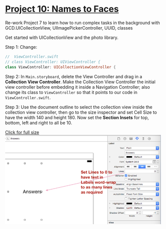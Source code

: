 # [Project 10: Names to Faces](https://www.hackingwithswift.com/read/10/overview)

Re-work Project 7 to learn how to run complex tasks in the background with GCD.UICollectionView, UIImagePickerController, UUID, classes

Get started with UICollectionView and the photo library.

Step 1: Change:

```swift
//  ViewController.swift
// class ViewController: UIViewController {
class ViewController: UICollectionViewController {
```

Step 2: In `Main.storyboard`, delete the View Controller and drag in a __Collection View Controller__. Make the Collection View Controller the initial view controller before embedding it inside a Navigation Controller; also change its class to `ViewController` so that it points to our code in `ViewController.swift`.

Step 3: Use the document outline to select the collection view inside the collection view controller, then go to the size inspector and set Cell Size to have the width 140 and height 180. Now set the __Section Insets__ for top, bottom, left and right to all be 10.


[Click for full size](https://raw.githubusercontent.com/dlcmh/ios-playground/hws-09-grand-central-dispatch/1.png)
![...](1.png "...")
